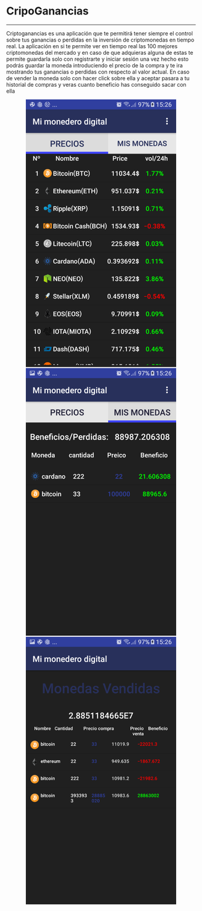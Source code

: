 # CripoGanancias
---
Criptoganancias es una aplicación que te permitirá tener siempre el control sobre tus ganancias o
perdidas en la inversión de criptomonedas en tiempo real. La aplicación en si te permite ver en
tiempo real las 100 mejores criptomonedas del mercado y en caso de que adquieras alguna de estas
te permite guardarla solo con registrarte y iniciar sesión una vez hecho esto podrás guardar la
moneda introduciendo el precio de la compra y te ira mostrando tus ganancias o perdidas con
respecto al valor actual. En caso de vender la moneda solo con hacer click sobre ella y aceptar
pasara a tu historial de compras y veras cuanto beneficio has conseguido sacar con ella

<p align="center">
  <img src="https://github.com/lugman/Proyectos-DAW/blob/main/CripoGanancias/Principal.png" width="400px" >
   <img src="https://github.com/lugman/Proyectos-DAW/blob/main/CripoGanancias/mis%20compras.png" width="400px">
   <img src="https://github.com/lugman/Proyectos-DAW/blob/main/CripoGanancias/historial.png" width="400px">
</p>
